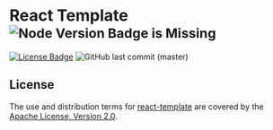 # React Template <sup>![Node Version Badge is Missing][node version badge]</sup>

[![License Badge][license badge]](https://www.apache.org/licenses/LICENSE-2.0)
![GitHub last commit (master)](https://img.shields.io/github/last-commit/QubitPi/react-template/master?logo=github&style=for-the-badge)

## License

The use and distribution terms for [react-template]() are covered by the [Apache License, Version 2.0].

[Apache License, Version 2.0]: http://www.apache.org/licenses/LICENSE-2.0.html
[license badge]: https://img.shields.io/badge/Apache%202.0-F25910.svg?style=for-the-badge&logo=Apache&logoColor=white
[node version badge]: https://img.shields.io/badge/NODE-18-339933?logo=Node.js&logoColor=white&labelColor=66cc33&style=for-the-badge
